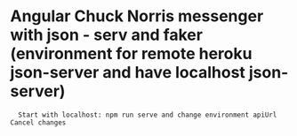 # Angular Chuck Norris messenger with json - serv and faker (environment for remote heroku json-server and have localhost json-server)  

      Start with localhost: npm run serve and change environment apiUrl Cancel changes

